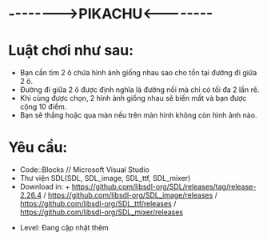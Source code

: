 # -------->PIKACHU<--------

# Luật chơi như sau: 
  + Bạn cần tìm 2 ô chứa hình ảnh giống nhau sao cho tồn tại đường đi giữa 2 ô.
  + Đường đi giữa 2 ô được định nghĩa là đường nối mà chỉ có tối đa 2 lần rẽ.
  + Khi cùng được chọn, 2 hình ảnh giống nhau sẽ biến mất và bạn được cộng 10 điểm.
  + Bạn sẽ thắng hoặc qua màn nếu trên màn hình không còn hình ảnh nào.
# Yêu cầu:
  + Code::Blocks // Microsoft Visual Studio
  + Thư viện SDL(SDL, SDL_image, SDL_ttf, SDL_mixer) 
  + Download in: + https://github.com/libsdl-org/SDL/releases/tag/release-2.26.4
                 / https://github.com/libsdl-org/SDL_image/releases
                 / https://github.com/libsdl-org/SDL_ttf/releases
                 / https://github.com/libsdl-org/SDL_mixer/releases
- Level: Đang cập nhật thêm
